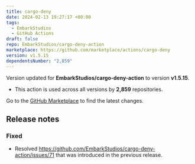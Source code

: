 ```yaml
---
title: cargo-deny
date: 2024-02-13 19:27:17 +00:00
tags:
  - EmbarkStudios
  - GitHub Actions
draft: false
repo: EmbarkStudios/cargo-deny-action
marketplace: https://github.com/marketplace/actions/cargo-deny
version: v1.5.15
dependentsNumber: "2,859"
---
```



Version updated for **EmbarkStudios/cargo-deny-action** to version **v1.5.15**.
- This action is used across all versions by **2,859** repositories.

Go to the [GitHub Marketplace](https://github.com/marketplace/actions/cargo-deny) to find the latest changes.

## Release notes

### Fixed
- Resolved https://github.com/EmbarkStudios/cargo-deny-action/issues/71 that was introduced in the previous release.
